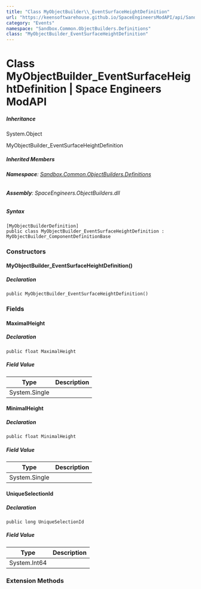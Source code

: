 ```yaml
---
title: "Class MyObjectBuilder\\_EventSurfaceHeightDefinition"
url: "https://keensoftwarehouse.github.io/SpaceEngineersModAPI/api/Sandbox.Common.ObjectBuilders.Definitions.MyObjectBuilder_EventSurfaceHeightDefinition.html"
category: "Events"
namespace: "Sandbox.Common.ObjectBuilders.Definitions"
class: "MyObjectBuilder_EventSurfaceHeightDefinition"
---
```


# Class MyObjectBuilder\_EventSurfaceHeightDefinition | Space Engineers ModAPI

##### Inheritance

System.Object

MyObjectBuilder\_EventSurfaceHeightDefinition

##### Inherited Members

###### **Namespace**: [Sandbox.Common.ObjectBuilders.Definitions](https://keensoftwarehouse.github.io/SpaceEngineersModAPI/api/Sandbox.Common.ObjectBuilders.Definitions.html)

###### **Assembly**: SpaceEngineers.ObjectBuilders.dll

##### Syntax

```
[MyObjectBuilderDefinition]
public class MyObjectBuilder_EventSurfaceHeightDefinition : MyObjectBuilder_ComponentDefinitionBase
```

### Constructors

#### MyObjectBuilder\_EventSurfaceHeightDefinition()

##### Declaration

```
public MyObjectBuilder_EventSurfaceHeightDefinition()
```

### Fields

#### MaximalHeight

##### Declaration

```
public float MaximalHeight
```

##### Field Value

| Type | Description |
| --- | --- |
| System.Single |     |

#### MinimalHeight

##### Declaration

```
public float MinimalHeight
```

##### Field Value

| Type | Description |
| --- | --- |
| System.Single |     |

#### UniqueSelectionId

##### Declaration

```
public long UniqueSelectionId
```

##### Field Value

| Type | Description |
| --- | --- |
| System.Int64 |     |

### Extension Methods